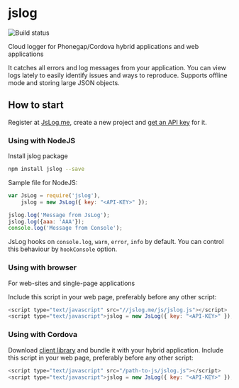# jslog
![Build status](https://travis-ci.org/mentatxx/jslog.svg?branch=master)

Cloud logger for Phonegap/Cordova hybrid applications and web applications

It catches all errors and log messages from your application. You can view logs lately to easily identify issues and ways to reproduce. Supports offline mode and storing large JSON objects.

## How to start
Register at [JsLog.me](http://jslog.me), create a new project and [get an API key](http://jslog.me/get-started) for it.

### Using with NodeJS

Install jslog package

~~~bash
npm install jslog --save
~~~

Sample file for NodeJS:

~~~JavaScript
var JsLog = require('jslog'),
    jslog = new JsLog({ key: "<API-KEY>" });

jslog.log('Message from JsLog');
jslog.log({aaa: 'AAA'});
console.log('Message from Console');
~~~

JsLog hooks on `console.log`, `warn`, `error`, `info` by default. You can control this behaviour by `hookConsole` option.

### Using with browser
For web-sites and single-page applications

Include this script in your web page, preferably before any other script:

~~~JavaScript
<script type="text/javascript" src="//jslog.me/js/jslog.js"></script>
<script type="text/javascript">jslog = new JsLog({ key: "<API-KEY>" });</script>
~~~

### Using with Cordova
Download [client library](http://jslog.me/js/jslog.js) and bundle it with your hybrid application. 
Include this script in your web page, preferably before any other script:

~~~JavaScript
<script type="text/javascript" src="/path-to-js/jslog.js"></script>
<script type="text/javascript">jslog = new JsLog({ key: "<API-KEY>" });</script>
~~~
